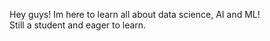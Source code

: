 Hey guys! Im here to learn all about data science, AI and ML!  
Still a student and eager to learn.
